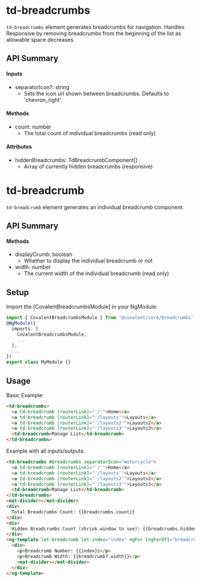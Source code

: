 # td-breadcrumbs

`td-breadcrumbs` element generates breadcrumbs for navigation.  Handles Responsive by removing breadcrumbs from the beginning of the list as allowable space decreases.

## API Summary

#### Inputs

+ separatorIcon?: string
  + Sets the icon url shown between breadcrumbs. Defaults to 'chevron_right'.

#### Methods

+ count: number
  + The total count of individual breadcrumbs (read only)

#### Attributes

+ hiddenBreadcrumbs: TdBreadcrumbComponent[]
  + Array of currently hidden breadcrumbs (responsive)

# td-breadcrumb

`td-breadcrumb` element generates an individual breadcrumb component.

## API Summary

#### Methods

+ displayCrumb: boolean 
  + Whether to display the individual breadcrumb or not
+ width: number 
  + The current width of the individual breadcrumb (read only)

## Setup

Import the [CovalentBreadcrumbsModule] in your NgModule:

```typescript
import { CovalentBreadcrumbsModule } from '@covalent/core/breadcrumbs';
@NgModule({
  imports: [
    CovalentBreadcrumbsModule,
    ...
  ],
  ...
})
export class MyModule {}
```

## Usage

Basic Example:

```html
<td-breadcrumbs>
  <a td-breadcrumb [routerLink]="'/'">Home</a>
  <a td-breadcrumb [routerLink]="'/layouts'">Layouts</a>
  <a td-breadcrumb [routerLink]="'/layouts2'">Layouts2</a>
  <a td-breadcrumb [routerLink]="'/layouts3'">Layouts3</a>
  <td-breadcrumb>Manage List</td-breadcrumb>
</td-breadcrumbs>
```

Example with all inputs/outputs: 

```html
<td-breadcrumbs #breadcrumbs separatorIcon="motorcycle">
  <a td-breadcrumb [routerLink]="'/'">Home</a>
  <a td-breadcrumb [routerLink]="'/layouts'">Layouts</a>
  <a td-breadcrumb [routerLink]="'/layouts2'">Layouts2</a>
  <a td-breadcrumb [routerLink]="'/layouts3'">Layouts3</a>
  <td-breadcrumb>Manage List</td-breadcrumb>
</td-breadcrumbs>
<mat-divider></mat-divider>
<div>
  Total Breadcrumbs Count: {{breadcrumbs.count}}
</div>
<div>
  Hidden Breadcrumbs Count (shrink window to see): {{breadcrumbs.hiddenBreadcrumbs.length}}
</div>
<ng-template let-breadcrumb let-index="index" ngFor [ngForOf]="breadcrumbs.hiddenBreadcrumbs">
  <div>
    <p>Breadcrumb Number: {{index}}</p>
    <p>Breadcrumb Width: {{breadcrumb?.width}}</p>
    <mat-divider></mat-divider>
  </div>
</ng-template>
```

